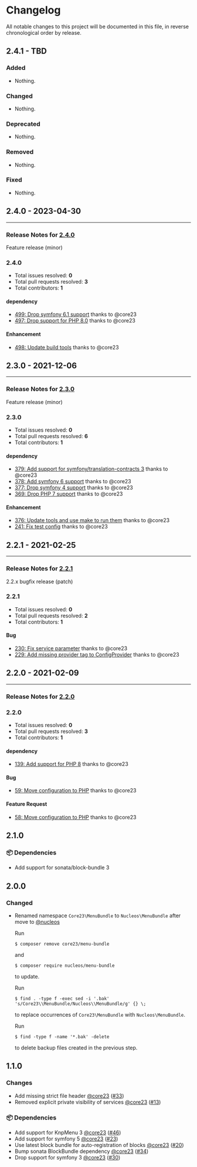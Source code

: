 # Changelog

All notable changes to this project will be documented in this file, in reverse chronological order by release.

## 2.4.1 - TBD

### Added

- Nothing.

### Changed

- Nothing.

### Deprecated

- Nothing.

### Removed

- Nothing.

### Fixed

- Nothing.

## 2.4.0 - 2023-04-30


-----

### Release Notes for [2.4.0](https://github.com/nucleos/NucleosMenuBundle/milestone/7)

Feature release (minor)

### 2.4.0

- Total issues resolved: **0**
- Total pull requests resolved: **3**
- Total contributors: **1**

#### dependency

 - [499: Drop symfony 6.1 support](https://github.com/nucleos/NucleosMenuBundle/pull/499) thanks to @core23
 - [497: Drop support for PHP 8.0](https://github.com/nucleos/NucleosMenuBundle/pull/497) thanks to @core23

#### Enhancement

 - [498: Update build tools](https://github.com/nucleos/NucleosMenuBundle/pull/498) thanks to @core23

## 2.3.0 - 2021-12-06


-----

### Release Notes for [2.3.0](https://github.com/nucleos/NucleosMenuBundle/milestone/3)

Feature release (minor)

### 2.3.0

- Total issues resolved: **0**
- Total pull requests resolved: **6**
- Total contributors: **1**

#### dependency

 - [379: Add support for symfony/translation-contracts 3](https://github.com/nucleos/NucleosMenuBundle/pull/379) thanks to @core23
 - [378: Add symfony 6 support](https://github.com/nucleos/NucleosMenuBundle/pull/378) thanks to @core23
 - [377: Drop symfony 4 support](https://github.com/nucleos/NucleosMenuBundle/pull/377) thanks to @core23
 - [369: Drop PHP 7 support](https://github.com/nucleos/NucleosMenuBundle/pull/369) thanks to @core23

#### Enhancement

 - [376: Update tools and use make to run them](https://github.com/nucleos/NucleosMenuBundle/pull/376) thanks to @core23
 - [241: Fix test config](https://github.com/nucleos/NucleosMenuBundle/pull/241) thanks to @core23

## 2.2.1 - 2021-02-25


-----

### Release Notes for [2.2.1](https://github.com/nucleos/NucleosMenuBundle/milestone/2)

2.2.x bugfix release (patch)

### 2.2.1

- Total issues resolved: **0**
- Total pull requests resolved: **2**
- Total contributors: **1**

#### Bug

 - [230: Fix service parameter](https://github.com/nucleos/NucleosMenuBundle/pull/230) thanks to @core23
 - [229: Add missing provider tag to ConfigProvider](https://github.com/nucleos/NucleosMenuBundle/pull/229) thanks to @core23

## 2.2.0 - 2021-02-09



-----

### Release Notes for [2.2.0](https://github.com/nucleos/NucleosMenuBundle/milestone/1)



### 2.2.0

- Total issues resolved: **0**
- Total pull requests resolved: **3**
- Total contributors: **1**

#### dependency

 - [139: Add support for PHP 8](https://github.com/nucleos/NucleosMenuBundle/pull/139) thanks to @core23

#### Bug

 - [59: Move configuration to PHP](https://github.com/nucleos/NucleosMenuBundle/pull/59) thanks to @core23

#### Feature Request

 - [58: Move configuration to PHP](https://github.com/nucleos/NucleosMenuBundle/pull/58) thanks to @core23

## 2.1.0

### 📦 Dependencies

- Add support for sonata/block-bundle 3

## 2.0.0

### Changed

* Renamed namespace `Core23\MenuBundle` to `Nucleos\MenuBundle` after move to [@nucleos]

  Run

  ```
  $ composer remove core23/menu-bundle
  ```

  and

  ```
  $ composer require nucleos/menu-bundle
  ```

  to update.

  Run

  ```
  $ find . -type f -exec sed -i '.bak' 's/Core23\\MenuBundle/Nucleos\\MenuBundle/g' {} \;
  ```

  to replace occurrences of `Core23\MenuBundle` with `Nucleos\MenuBundle`.

  Run

  ```
  $ find -type f -name '*.bak' -delete
  ```

  to delete backup files created in the previous step.


## 1.1.0

### Changes

- Add missing strict file header [@core23] ([#33])
- Removed explicit private visibility of services [@core23] ([#13])

### 📦 Dependencies

- Add support for KnpMenu 3 [@core23] ([#46])
- Add support for symfony 5 [@core23] ([#23])
- Use latest block bundle for auto-registration of blocks [@core23] ([#20])
- Bump sonata BlockBundle dependency [@core23] ([#34])
- Drop support for symfony 3 [@core23] ([#30])

[#46]: https://github.com/nucleos/NucleosMenuBundle/pull/46
[#34]: https://github.com/nucleos/NucleosMenuBundle/pull/34
[#33]: https://github.com/nucleos/NucleosMenuBundle/pull/33
[#30]: https://github.com/nucleos/NucleosMenuBundle/pull/30
[#23]: https://github.com/nucleos/NucleosMenuBundle/pull/23
[#20]: https://github.com/nucleos/NucleosMenuBundle/pull/20
[#13]: https://github.com/nucleos/NucleosMenuBundle/pull/13
[@nucleos]: https://github.com/nucleos
[@core23]: https://github.com/core23
